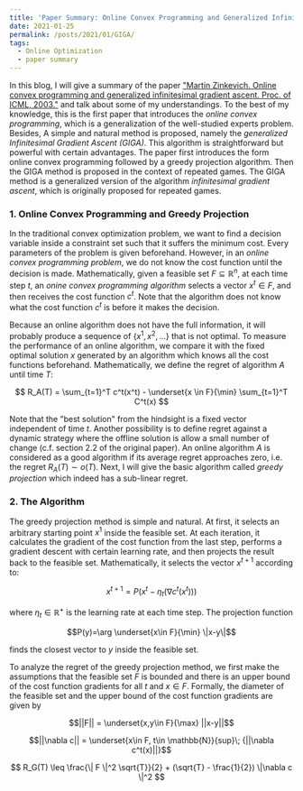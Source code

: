 ```yaml
---
title: 'Paper Summary: Online Convex Programming and Generalized Infinitesimal Gradient Ascent'
date: 2021-01-25
permalink: /posts/2021/01/GIGA/
tags:
  - Online Optimization
  - paper summary
---
```

In this blog, I will give a summary of the paper ["Martin Zinkevich. Online convex programming and generalized infinitesimal gradient ascent. Proc. of ICML, 2003."](https://www.cs.cmu.edu/~maz/publications/techconvex.pdf) and talk about some of my understandings. To the best of my knowledge, this is the first paper that introduces the *online convex programming*, which is a generalization of the well-studied experts problem. Besides, A simple and natural method is proposed, namely the *generalized Infinitesimal Gradient Ascent (GIGA)*. This algorithm is straightforward but powerful with certain advantages. The paper first introduces the form online convex programming followed by a greedy projection algorithm. Then the GIGA method is proposed in the context of repeated games. The GIGA method is a generalized version of the algorithm *infinitesimal gradient ascent*, which is originally proposed for repeated games.

### 1. Online Convex Programming and Greedy Projection

In the traditional convex optimization problem, we want to find a decision variable inside a constraint set such that it suffers the minimum cost. Every parameters of the problem is given beforehand. However, in an *online convex programming problem*, we do not know the cost function until the decision is made. Mathematically, given a feasible set $F \subseteq \mathbb{R}^{n}$, at each time step $t$, an *onine convex programming algorithm* selects a vector $x^t \in F$, and then receives the cost function $c^t$. Note that the algorithm does not know what the cost function $c^t$ is before it makes the decision. 

Because an online algorithm does not have the full information, it will probably produce a sequence of $\{x^1,x^2,...\}$ that is not optimal. To measure the performance of an online algorithm, we compare it with the fixed optimal solution $x$ generated by an algorithm which knows all the cost functions beforehand. Mathematically, we define the regret of algorithm $A$ until time $T$:

$$
R_A(T) = \sum_{t=1}^T c^t(x^t) - \underset{x \in F}{\min} \sum_{t=1}^T C^t(x)
$$

Note that the "best solution" from the hindsight is a fixed vector independent of time $t$. Another possibility is to define regret against a dynamic strategy where the offline solution is allow a small number of change (c.f. section 2.2 of the original paper). 
An online algorithm $A$ is considered as a good algorithm if its average regret approaches zero, i.e. the regret $R_A(T)\sim o(T)$. Next, I will give the basic algorithm called *greedy projection* which indeed has a sub-linear regret.

### 2. The Algorithm

The greedy projection method is simple and natural. At first, it selects an arbitrary starting point $x^1$ inside the feasible set. At each iteration, it calculates the gradient of the cost function from the last step, performs a gradient descent with certain learning rate, and then projects the result back to the feasible set. Mathematically, it selects the vector $x^{t+1}$ according to:

$$
x^{t+1} = P(x^t-\eta_t(\nabla c^t(x^t)))
$$

where $\eta_t \in \mathbb{R}^{+}$ is the learning rate at each time step. The projection function 

$$P(y)=\arg \underset{x\in F}{\min} \|x-y\|$$ 

finds the closest vector to $y$ inside the feasible set. 

To analyze the regret of the greedy projection method, we first make the assumptions that the feasible set $F$ is bounded and there is an upper bound of the cost function gradients for all $t$ and $x\in F$. Formally, the diameter of the feasible set and the upper bound of the cost function gradients are given by 

$$||F|| = \underset{x,y\in F}{\max} ||x-y||$$ 

$$||\nabla c|| = \underset{x\in F, t\in \mathbb{N}}{sup}\; {||\nabla c^t(x)||}$$



$$
R_G(T) \leq \frac{\| F \|^2 \sqrt{T}}{2} + (\sqrt{T} - \frac{1}{2}) \|\nabla c \|^2
$$


